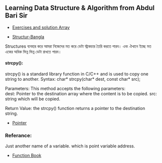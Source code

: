 ## Learning Data Structure & Algorithm from Abdul Bari Sir

- [Exercises and solution Array](https://www.w3resource.com/c-programming-exercises/array/index.php)

- [Structur-Bangla](https://jakir.me/struct/)

Structures ব্যবহার করে আমরা নিজেদের মত করে ডেটা স্ট্রাকচার তৈরি করতে পারব। এবং ঐখানে ইচ্ছে মত একের অধিক ভিন্ন ভিন্ন ডেটা রাখতে পারব।

#### strcpy():

strcpy() is a standard library function in C/C++ and is used to copy one string to another.
Syntax:
char* strcpy(char* dest, const char\* src);

Parameters: This method accepts the following parameters:  
dest: Pointer to the destination array where the content is to be copied.
src: string which will be copied.

Return Value: the strcpy() function returns a pointer to the destination string.

- [Pointer](https://jakir.me/c-pointers/)

### Referance:

Just another name of a variable. which is point variable address.
- [Function Book](https://jakir.me/c-functions/)
